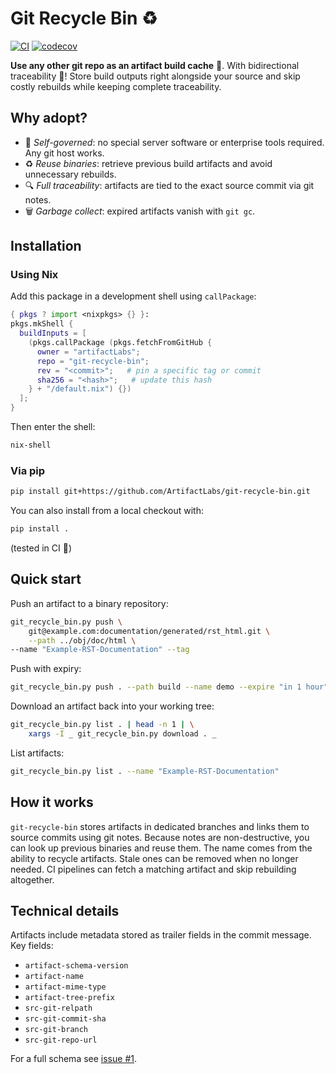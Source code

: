 # Git Recycle Bin ♻️

[![CI](https://github.com/ArtifactLabs/git-recycle-bin/actions/workflows/ci.yml/badge.svg?branch=master)](https://github.com/ArtifactLabs/git-recycle-bin/actions/workflows/ci.yml)
[![codecov](https://codecov.io/gh/ArtifactLabs/git-recycle-bin/branch/master/graph/badge.svg)](https://codecov.io/gh/ArtifactLabs/git-recycle-bin)

**Use any other git repo as an artifact build cache** 🤯.
With bidirectional traceability 🎉!
Store build outputs right alongside your source and skip costly rebuilds while
keeping complete traceability.

## Why adopt?

- 🌱 *Self-governed*: no special server software or enterprise tools required.
  Any git host works.
- ♻️ *Reuse binaries*: retrieve previous build artifacts and avoid unnecessary rebuilds.
- 🔍 *Full traceability*: artifacts are tied to the exact source commit via git notes.
- 🗑️ *Garbage collect*: expired artifacts vanish with `git gc`.

## Installation

### Using Nix

Add this package in a development shell using `callPackage`:

```nix
{ pkgs ? import <nixpkgs> {} }:
pkgs.mkShell {
  buildInputs = [
    (pkgs.callPackage (pkgs.fetchFromGitHub {
      owner = "artifactLabs";
      repo = "git-recycle-bin";
      rev = "<commit>";   # pin a specific tag or commit
      sha256 = "<hash>";   # update this hash
    } + "/default.nix") {})
  ];
}
```

Then enter the shell:

```bash
nix-shell
```

### Via pip

```bash
pip install git+https://github.com/ArtifactLabs/git-recycle-bin.git
```

You can also install from a local checkout with:

```bash
pip install .
```

(tested in CI 🎉)

## Quick start

Push an artifact to a binary repository:

```bash
git_recycle_bin.py push \
    git@example.com:documentation/generated/rst_html.git \
    --path ../obj/doc/html \
--name "Example-RST-Documentation" --tag
```

Push with expiry:

```bash
git_recycle_bin.py push . --path build --name demo --expire "in 1 hour"
```

Download an artifact back into your working tree:

```bash
git_recycle_bin.py list . | head -n 1 | \
    xargs -I _ git_recycle_bin.py download . _
```

List artifacts:

```bash
git_recycle_bin.py list . --name "Example-RST-Documentation"
```

## How it works

`git-recycle-bin` stores artifacts in dedicated branches and links them to source
commits using git notes.
Because notes are non-destructive, you can look up previous binaries and reuse them.
The name comes from the ability to recycle artifacts.
Stale ones can be removed when no longer needed.
CI pipelines can fetch a matching artifact and skip rebuilding altogether.

## Technical details

Artifacts include metadata stored as trailer fields in the commit message. Key fields:

- `artifact-schema-version`
- `artifact-name`
- `artifact-mime-type`
- `artifact-tree-prefix`
- `src-git-relpath`
- `src-git-commit-sha`
- `src-git-branch`
- `src-git-repo-url`

For a full schema see [issue #1](issues/0001-git-notes-integration.md).
